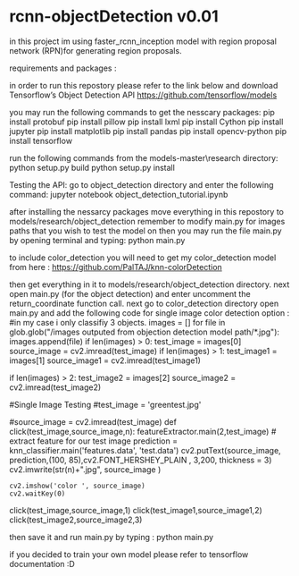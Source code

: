 # rcnn-objectDetection v0.01



in this project im using  faster_rcnn_inception model with region proposal network (RPN)for generating region proposals.

requirements and packages :

in order to run this repostory please refer to the link below and download Tensorflow’s Object Detection API
https://github.com/tensorflow/models


you may run the following commands to get the nesscary packages:
       pip install protobuf
       pip install pillow
       pip install lxml
       pip install Cython
       pip install jupyter
       pip install matplotlib
       pip install pandas
       pip install opencv-python 
       pip install tensorflow


run the following commands from the models-master\research directory:
  python setup.py build
  python setup.py install
  
Testing the API:
go to object_detection directory and enter the following command:
jupyter notebook object_detection_tutorial.ipynb

after installing the nessarcy packages move everything in this repostory to models/research/object_detection
remember to modify main.py for images paths that you wish to test the model on
then you may run the file main.py by opening terminal and typing:
python main.py

to include color_detection you will need to get my color_detection model from here :
https://github.com/PalTAJ/knn-colorDetection

then get everything in it to models/research/object_detection directory.
next open main.py (for the object detection) and enter uncomment the return_coordinate function call.
next go to color_detection directory open main.py and add the following code for single image color detection option :
#in my case i only classifiy 3 objects.
images = []
for file in glob.glob("/images outputed from objection detection model path/*.jpg"):
    images.append(file)
if len(images) > 0:
    test_image = images[0]
    source_image = cv2.imread(test_image)
if len(images) > 1:
    test_image1 = images[1]
    source_image1 = cv2.imread(test_image1)

if len(images) > 2:
    test_image2 = images[2]
    source_image2 = cv2.imread(test_image2)

#Single Image Testing
#test_image = 'greentest.jpg'

#source_image = cv2.imread(test_image)
def click(test_image,source_image,n):
    featureExtractor.main(2,test_image) # extract feature for our test image
    prediction = knn_classifier.main('features.data', 'test.data')
    cv2.putText(source_image, prediction,(100, 85),cv2.FONT_HERSHEY_PLAIN , 3,200, 	thickness = 3)
    cv2.imwrite(str(n)+".jpg", source_image )

    cv2.imshow('color ', source_image)
    cv2.waitKey(0)

click(test_image,source_image,1)
click(test_image1,source_image1,2)
click(test_image2,source_image2,3)

then save it and run main.py by typing :
python main.py


if you decided to train your own model please refer to tensorflow documentation :D


